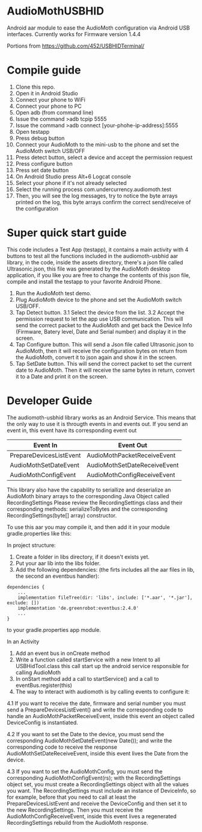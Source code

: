 # AudioMothUSBHID

Android aar module to ease the AudioMoth configuration via Android USB interfaces.
Currently works for Firmware version 1.4.4 

Portions from https://github.com/452/USBHIDTerminal/
    
# Compile guide

 1. Clone this repo.
 2. Open it in Android Studio
 3. Connect your phone to WiFi
 4. Connect your phone to PC
 5. Open adb (from command line)
 6. Issue the command  >adb tcpip 5555
 7. Issue the command >adb connect  &#91;your-phohe-ip-address&#93;:5555	
 8. Open testapp
 9. Press debug button
 10. Connect your AudioMoth to the mini-usb to the phone and set the AudioMoth switch USB/OFF
 11. Press detect button, select a device and accept the permission request
 12. Press configure button
 13. Press set date button 
 14. On Android Studio press Alt+6 Logcat console
 15. Select your phone if it's not already selected
 16. Select the running process com.undercurrency.audiomoth.test
 17. Then, you will see the log messages, try to notice the byte arrays printed on the log, this byte arrays confirm the correct send/receive of the configuration

# Super quick start guide
This code includes a Test App (testapp), it contains a main activity with 4 buttons to test all the functions
included in the audiomoth-usbhid aar library, in the code, inside the assets directory, there's a json file called Ultrasonic.json, 
this file was generated by the AudioMoth desktop application, if you like you are free to change the contents of this json file, compile and install the testapp
to your favorite Android Phone.

1. Run the AudioMoth test demo.
2. Plug AudioMoth device to the phone and set the AudioMoth switch USB/OFF.
3. Tap Detect button.
3.1 Select the device from the list.
3.2 Accept the permission request to let the app use USB communication.
  This will send the correct packet to the AudioMoth and get back the Device Info (Firmware, Batery level, Date and Serial number)
  and display it in the screen.
4. Tap Configure button.
 This will send a Json file called Ultrasonic.json to AudioMoth, then it will receive the configuration bytes on return from the AudioMoth, convert it to json again and show it in the screen.
5. Tap SetDate button.
This will send the correct packet to set the current date to AudioMoth. Then it will receive the same bytes in return, convert it to a Date and print it on the screen.


 # Developer Guide
 The audiomoth-usbhid library works as an Android Service. This means that the only way to use it is througth events in and events out.
 If you send an event in, this event have its corresponding event out

 | Event In | Event Out  |
 |--|--|
 |PrepareDevicesListEvent  | AudioMothPacketReceiveEvent  |
 |AudioMothSetDateEvent|AudioMothSetDateReceiveEvent|
 |AudioMothConfigEvent|AudioMothConfigReceiveEvent|

This library also have the capability to seriallize and deserialize an AudioMoth binary arrays to the corresponding Java Object called RecordingSettings
Please review the RecordingSettings class and their corresponding methods:
serializeToBytes and the corresponding RecordingSettings(byte[] array) constructor.

To use this aar you may compile it, and then add it in your module gradle.properties like this:

In project structure: 

1. Create a folder in libs directory, if it doesn't exists yet.
2. Put your aar lib into the libs folder.
3. Add the following dependencies: (the firts includes all the aar files in lib, the second an eventbus handler):

```
dependencies {
    ...
    implementation fileTree(dir: 'libs', include: ['*.aar', '*.jar'], exclude: [])
    implementation 'de.greenrobot:eventbus:2.4.0'
    ...
}
```
to your gradle.properties app module. 


In an Activity

1. Add an event bus in onCreate method
2. Write a function called startService with a new Intent to all USBHidTool.class this call start up
the android service responsible for calling AudioMoth
3. In onStart method add a call to startService() and a call to eventBus.register(this)
4. The way to interact with audiomoth is by calling events to configure it:

4.1 If you want to receive the date, firmware and serial number you must send a PrepareDevicesListEvent() and write the corresponding code to handle an AudioMothPacketReceiveEvent, inside this event an object called DeviceConfig is instantiated.

4.2 If you want to set the Date to the device, you must send the corresponding AudioMothSetDateEvent(new Date()); and write the corresponding code to receive the response AudioMothSetDateReceiveEvent, inside this event lives the Date from the device.

4.3 If you want to set the AudioMothConfig, you must send the corresponding AudioMothConfigEvent(rs); with the RecordingSettings object set,
you must create a RecordingSettings object with all the values you want. The RecordingSettings must include an instance of DeviceInfo, so for example, before that you need to call at least the PrepareDevicesListEvent and receive the DeviceConfig and then set it to the new RecordingSettings. Then you must receive the AudioMothConfigReceiveEvent, inside this event lives a regenerated RecordingSettings rebuild from the AudioMoth response.


